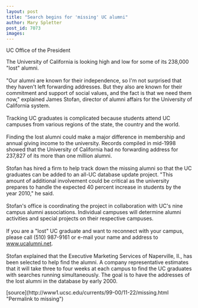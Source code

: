 ```yaml
---
layout: post
title: "Search begins for 'missing' UC alumni"
author: Mary Spletter
post_id: 7073
images:
---
```


<p>
  UC Office of the President
</p>
<p>
  The University of California is looking high and low for some of its 238,000 "lost" alumni.<br>
  <br>
  "Our alumni are known for their independence, so I'm not surprised that they haven't left forwarding addresses. But they also are known for their commitment and support of social values, and the fact is that we need them now," explained James Stofan, director of alumni affairs for the University of California system.<br>
  <br>
  Tracking UC graduates is complicated because students attend UC campuses from various regions of the state, the country and the world.<br>
  <br>
  Finding the lost alumni could make a major difference in membership and annual giving income to the university. Records compiled in mid-1998 showed that the University of California had no forwarding address for 237,827 of its more than one million alumni.<br>
  <br>
  Stofan has hired a firm to help track down the missing alumni so that the UC graduates can be added to an all-UC database update project. "This amount of additional involvement could be critical as the university prepares to handle the expected 40 percent increase in students by the year 2010," he said.<br>
  <br>
  Stofan's office is coordinating the project in collaboration with UC's nine campus alumni associations. Individual campuses will determine alumni activities and special projects on their respective campuses.<br>
  <br>
  If you are a "lost" UC graduate and want to reconnect with your campus, please call (510) 987-9161 or e-mail your name and address to <a href="http://www.ucalumni.net">www.ucalumni.net</a>.<br>
  <br>
  Stofan explained that the Executive Marketing Services of Naperville, Il., has been selected to help find the alumni. A company representative estimates that it will take three to four weeks at each campus to find the UC graduates with searches running simultaneously. The goal is to have the addresses of the lost alumni in the database by early 2000.<br>
</p>
<p>

</p>
[source](http://www1.ucsc.edu/currents/99-00/11-22/missing.html "Permalink to missing")
